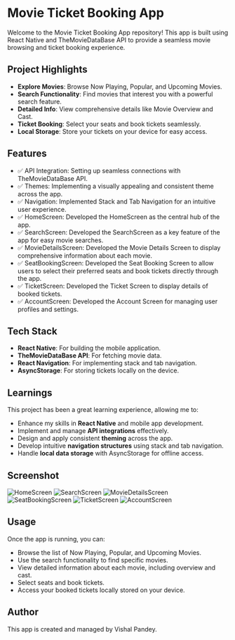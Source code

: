 # Movie Ticket Booking App

Welcome to the Movie Ticket Booking App repository! This app is built using React Native and TheMovieDataBase API to provide a seamless movie browsing and ticket booking experience.

## Project Highlights

- **Explore Movies**: Browse Now Playing, Popular, and Upcoming Movies.
- **Search Functionality**: Find movies that interest you with a powerful search feature.
- **Detailed Info**: View comprehensive details like Movie Overview and Cast.
- **Ticket Booking**: Select your seats and book tickets seamlessly.
- **Local Storage**: Store your tickets on your device for easy access.

## Features

- ✅ API Integration: Setting up seamless connections with TheMovieDataBase API.
- ✅ Themes: Implementing a visually appealing and consistent theme across the app.
- ✅ Navigation: Implemented Stack and Tab Navigation for an intuitive user experience.
- ✅ HomeScreen: Developed the HomeScreen as the central hub of the app.
- ✅ SearchScreen: Developed the SearchScreen as a key feature of the app for easy movie searches.
- ✅ MovieDetailsScreen: Developed the Movie Details Screen to display comprehensive information about each movie.
- ✅ SeatBookingScreen: Developed the Seat Booking Screen to allow users to select their preferred seats and book tickets directly through the app.
- ✅ TicketScreen: Developed the Ticket Screen to display details of booked tickets.
- ✅ AccountScreen: Developed the Account Screen for managing user profiles and settings.

## Tech Stack

- **React Native**: For building the mobile application.
- **TheMovieDataBase API**: For fetching movie data.
- **React Navigation**: For implementing stack and tab navigation.
- **AsyncStorage**: For storing tickets locally on the device.

## Learnings

This project has been a great learning experience, allowing me to:
- Enhance my skills in **React Native** and mobile app development.
- Implement and manage **API integrations** effectively.
- Design and apply consistent **theming** across the app.
- Develop intuitive **navigation structures** using stack and tab navigation.
- Handle **local data storage** with AsyncStorage for offline access.

## Screenshot

![HomeScreen](./sample.png)
![SearchScreen](./sample_02.png)
![MovieDetailsScreen](./sample_03.png)
![SeatBookingScreen](./sample_04.png)
![TicketScreen](./sample_05.png)
![AccountScreen](./sample_06.png)



## Usage

Once the app is running, you can:

- Browse the list of Now Playing, Popular, and Upcoming Movies.
- Use the search functionality to find specific movies.
- View detailed information about each movie, including overview and cast.
- Select seats and book tickets.
- Access your booked tickets locally stored on your device.

## Author

This app is created and managed by Vishal Pandey.
